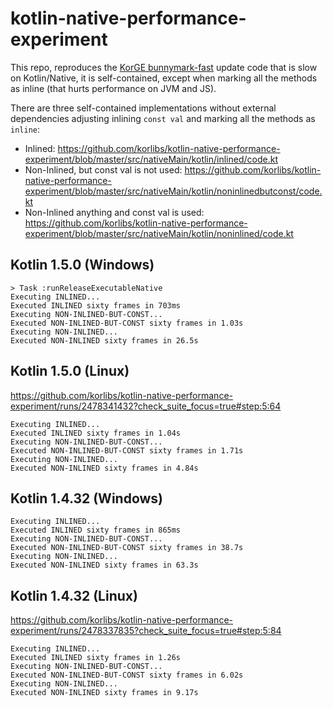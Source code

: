 # kotlin-native-performance-experiment

This repo, reproduces the [KorGE bunnymark-fast](https://github.com/korlibs/korge-next/blob/046c9b407f4b8e134d266bd7fcf0773a0a020c4f/samples/bunnymark-fast/src/commonMain/kotlin/main.kt) update code that is slow on Kotlin/Native, it is self-contained, except when marking all the methods as inline (that hurts performance on JVM and JS).

There are three self-contained implementations without external dependencies adjusting inlining `const val` and marking all the methods as `inline`:

* Inlined: <https://github.com/korlibs/kotlin-native-performance-experiment/blob/master/src/nativeMain/kotlin/inlined/code.kt>
* Non-Inlined, but const val is not used: <https://github.com/korlibs/kotlin-native-performance-experiment/blob/master/src/nativeMain/kotlin/noninlinedbutconst/code.kt>
* Non-Inlined anything and const val is used: <https://github.com/korlibs/kotlin-native-performance-experiment/blob/master/src/nativeMain/kotlin/noninlined/code.kt>

## Kotlin 1.5.0 (Windows)

```
> Task :runReleaseExecutableNative
Executing INLINED...
Executed INLINED sixty frames in 703ms
Executing NON-INLINED-BUT-CONST...
Executed NON-INLINED-BUT-CONST sixty frames in 1.03s
Executing NON-INLINED...
Executed NON-INLINED sixty frames in 26.5s
```

## Kotlin 1.5.0 (Linux)

<https://github.com/korlibs/kotlin-native-performance-experiment/runs/2478341432?check_suite_focus=true#step:5:64>

```
Executing INLINED...
Executed INLINED sixty frames in 1.04s
Executing NON-INLINED-BUT-CONST...
Executed NON-INLINED-BUT-CONST sixty frames in 1.71s
Executing NON-INLINED...
Executed NON-INLINED sixty frames in 4.84s
```

## Kotlin 1.4.32 (Windows)

```
Executing INLINED...
Executed INLINED sixty frames in 865ms
Executing NON-INLINED-BUT-CONST...
Executed NON-INLINED-BUT-CONST sixty frames in 38.7s
Executing NON-INLINED...
Executed NON-INLINED sixty frames in 63.3s
```

## Kotlin 1.4.32 (Linux)

<https://github.com/korlibs/kotlin-native-performance-experiment/runs/2478337835?check_suite_focus=true#step:5:84>

```
Executing INLINED...
Executed INLINED sixty frames in 1.26s
Executing NON-INLINED-BUT-CONST...
Executed NON-INLINED-BUT-CONST sixty frames in 6.02s
Executing NON-INLINED...
Executed NON-INLINED sixty frames in 9.17s
```
